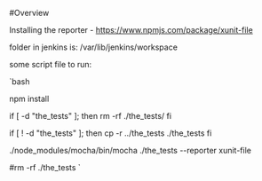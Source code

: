 #Overview

Installing the reporter - https://www.npmjs.com/package/xunit-file

folder in jenkins is: /var/lib/jenkins/workspace

some script file to run:

`bash

npm install

if [ -d "the_tests" ]; then
	rm -rf ./the_tests/
fi

if [ ! -d "the_tests" ]; then
	cp -r ../the_tests ./the_tests
fi

./node_modules/mocha/bin/mocha ./the_tests  --reporter xunit-file

#rm -rf ./the_tests
`
